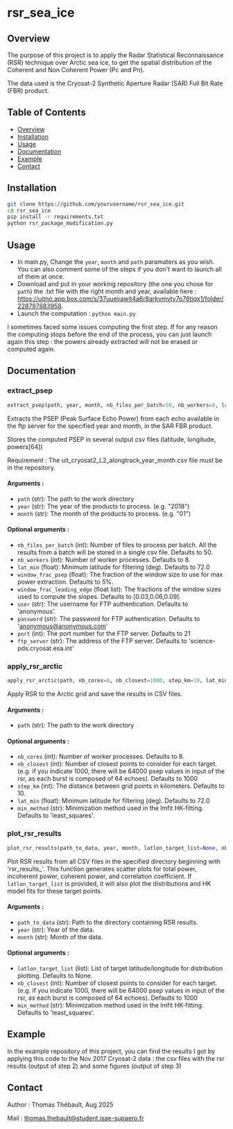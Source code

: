 # rsr_sea_ice

## Overview
The purpose of this project is to apply the  Radar Statistical Reconnaissance (RSR) technique over Arctic sea ice, to get the spatial distribution of the Coherent and Non Coherent Power (Pc and Pn).

The data used is the Cryosat-2 Synthetic Aperture Radar (SAR) Full Bit Rate (FBR) product.

## Table of Contents
- [Overview](#overview)
- [Installation](#installation)
- [Usage](#usage)
- [Documentation](#documentation)
- [Example](#example)
- [Contact](#contact)


## Installation

```bash
git clone https://github.com/yourusername/rsr_sea_ice.git
cd rsr_sea_ice
pip install -r requirements.txt
python rsr_package_modification.py
```

## Usage

- In main.py, Change the ```year```, ```month``` and ```path``` paramaters as you wish. You can also comment some of the steps if you don't want to launch all of them at once.
- Download and put in your working repository (the one you chose for ```path```) the .txt file with the right month and year, available here : https://uitno.app.box.com/s/37uuevawit4a6r8arkvmvty7o76tiqx1/folder/228797883958.
- Launch the computation : ```python main.py```

I sometimes faced some issues computing the first step. If for any reason the computing stops before the end of the process, you can just launch again this step : the powers already extracted will not be erased or computed again. 


## Documentation

### extract_psep

```python 
extract_psep(path, year, month, nb_files_per_batch=50, nb_workers=8, lat_min=72, window_frac_psep=0.05, window_frac_leading_edge=[0.03,0.06,0.09], username='anonymous', password='anonymous@anonymous.com', port=21, ftp_server='science-pds.cryosat.esa.int')
```
Extracts the PSEP (Peak Surface Echo Power) from each echo available in the ftp
server for the specified year and month, in the SAR FBR product.

Stores the computed PSEP in several output csv files
(latitude, longitude, powers[64])

Requirement : The uit_cryosat2_L2_alongtrack_year_month.csv file must be in the repository.

#### Arguments :

- ```path``` (str): The path to the work directory
- ```year``` (str): The year of the products to process. (e.g. "2018")
- ```month``` (str): The month of the products to process. (e.g. "01")

#### Optional arguments :

- ```nb_files_per_batch``` (int): Number of files to process per batch. All the results from a batch will be stored in a single csv file. Defaults to 50.
- ```nb_workers``` (int): Number of worker processes. Defaults to 8.
- ```lat_min``` (float): Minimum latitude for filtering (deg). Defaults to 72.0
- ```window_frac_psep``` (float): The fraction of the window size to use for max power extraction. Defaults to 5%.
- ```window_frac_leading_edge``` (float list): The fractions of the window sizes used to compute the slopes. Defaults to [0.03,0.06,0.09].
- ```user``` (str): The username for FTP authentication. Defaults to 'anonymous'.
- ```password``` (str): The password for FTP authentication. Defaults to 'anonymous@anonymous.com'
- ```port``` (int): The port number for the FTP server. Defaults to 21
- ```ftp_server``` (str): The address of the FTP server. Defaults to 'science-pds.cryosat.esa.int'


### apply_rsr_arctic

```python 
apply_rsr_arctic(path, nb_cores=8, nb_closest=1000, step_km=10, lat_min=72., min_method='least_squares')
```
Apply RSR to the Arctic grid and save the results in CSV files.

#### Arguments :

- ```path``` (str): The path to the work directory

#### Optional arguments :

- ```nb_cores``` (int): Number of worker processes. Defaults to 8.
- ```nb_closest``` (int): Number of closest points to consider for each target. (e.g. if you indicate 1000, there will be 64000 psep values in input of the rsr, as each burst is composed of 64 echoes). Defaults to 1000
- ```step_km``` (int): The distance between grid points in kilometers. Defaults to 10.
- ```lat_min``` (float): Minimum latitude for filtering (deg). Defaults to 72.0
- ```min_method``` (str): Minimization method used in the lmfit HK-fitting. Defaults to 'least_squares'.


### plot_rsr_results

```python 
plot_rsr_results(path_to_data, year, month, latlon_target_list=None, nb_closest=1000, min_method='least_squares')
```
Plot RSR results from all CSV files in the specified directory beginning with 'rsr_results_'.
This function generates scatter plots for total power, incoherent power, coherent power, and correlation coefficient.
If `latlon_target_list` is provided, it will also plot the distributions and HK model fits for these target points.


#### Arguments :

- ```path_to_data``` (str): Path to the directory containing RSR results.
- ```year``` (str): Year of the data.
- ```month``` (str): Month of the data.

#### Optional arguments :

- ```latlon_target_list``` (list): List of target latitude/longitude for distribution plotting. Defaults to None.
- ```nb_closest``` (int): Number of closest points to consider for each target. (e.g. if you indicate 1000, there will be 64000 psep values in input of the rsr, as each burst is composed of 64 echoes). Defaults to 1000
- ```min_method``` (str): Minimization method used in the lmfit HK-fitting. Defaults to 'least_squares'.


## Example

In the example repository of this project, you can find the results I got by applying this code to the Nov 2017 Cryosat-2 data : the csv files with the rsr results (output of step 2) and some figures (output of step 3)

## Contact

Author : Thomas Thébault, Aug 2025

Mail : thomas.thebault@student.isae-supaero.fr